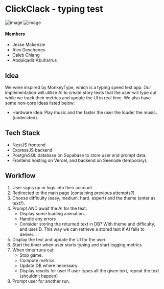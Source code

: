 # ClickClack - typing test

![image](https://github.com/user-attachments/assets/e2a7ceb1-091a-4a08-ae34-2b8a4f7b863c)
![image](https://github.com/user-attachments/assets/16287ad8-a64b-4f15-b843-04885185249c)


#### Members
- Jesse Mckenzie
- Alex Deschenes
- Caleb Chiang
- Abdulqadir Abuharrus

## Idea
We were inspired by MonkeyType, which is a typing speed test app. Our implementation will utilize AI to create story texts that the user will type out while we track their metrics and update the UI in real time.
We also have some non-core ideas listed below:
- Hardware idea: Play music and the faster the user the louder the music. (undecided).
## Tech Stack
- NextJS frontend
- ExpressJS backend
- PostgreSQL database on Supabase to store user and prompt data.
- Frontend hosting on Vercel, and backend on Seenode (temporary).
## Workflow
1. User signs up or logs into their account.
2. Redirected to the main page (containing previous attempts?).
3. Choose difficulty (easy, medium, hard, expert) and the theme (enter as text?).
4. Prompt AND await the AI for the text.
    - Display some loading animation…
    - Handle any errors
    - Consider storing the returned text in DB? With theme and difficulty, and userID. This way we can retrieve a stored text if AI fails to deliver…
5. Display the text and update the UI for the user.
6. Start the timer when user starts typing and start logging metrics
7. When timer runs out
    - Stop game.
    - Compute metrics.
    - Update DB where necessary.
    - Display results for user
If user types all the given text, repeat the text (shouldn’t happen)
8. Prompt user for another run.

